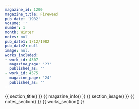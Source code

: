 ```yaml
---
magazine_id: 1200
magazine_title: Fireweed
pub_date: '1982'
volume: ''
number: 1
month: Winter
notes: null
pub_date1: 1/12/1982
pub_date2: null
image: null
works_included:
- work_id: 4307
  magazine_page: '23'
  published_as: ''
- work_id: 4575
  magazine_page: '24'
  published_as: ''
---
```


{{ section_title() }}
{{ magazine_info() }}
{{ section_image() }}
{{ notes_section() }}
{{ works_section() }}
